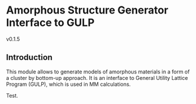 # Amorphous Structure Generator Interface to GULP

v0.1.5

## Introduction

This module allows to generate models of amorphous materials in a form
of a cluster by bottom-up approach. It is an interface to General Utility
Lattice Program (GULP), which is used in MM calculations.

Test.

